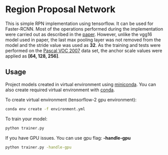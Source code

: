 # Region Proposal Network

This is simple RPN implementation using tensorflow. It can be used for Faster-RCNN. Most of the operations performed during the implementation were carried out as described in the [paper](https://arxiv.org/pdf/1506.01497.pdf). However, unlike the vgg16 model used in paper, the last max pooling layer was not removed from the model and the stride value was used as **32**. As the training and tests were performed on the [Pascal VOC 2007](http://host.robots.ox.ac.uk/pascal/VOC/voc2007/) data set, the anchor scale values were applied as **[64, 128, 256]**.

## Usage

Project models created in virtual environment using [miniconda](https://docs.conda.io/en/latest/miniconda.html).
You can also create required virtual environment with [conda](https://docs.conda.io/projects/conda/en/latest/user-guide/tasks/manage-environments.html#creating-an-environment-from-an-environment-yml-file).

To create virtual environment (tensorflow-2 gpu environment):

```sh
conda env create -f environment.yml
```

To train your model:

```sh
python trainer.py
```

If you have GPU issues.
You can use gpu flag: **-handle-gpu**

```sh
python trainer.py -handle-gpu
```
